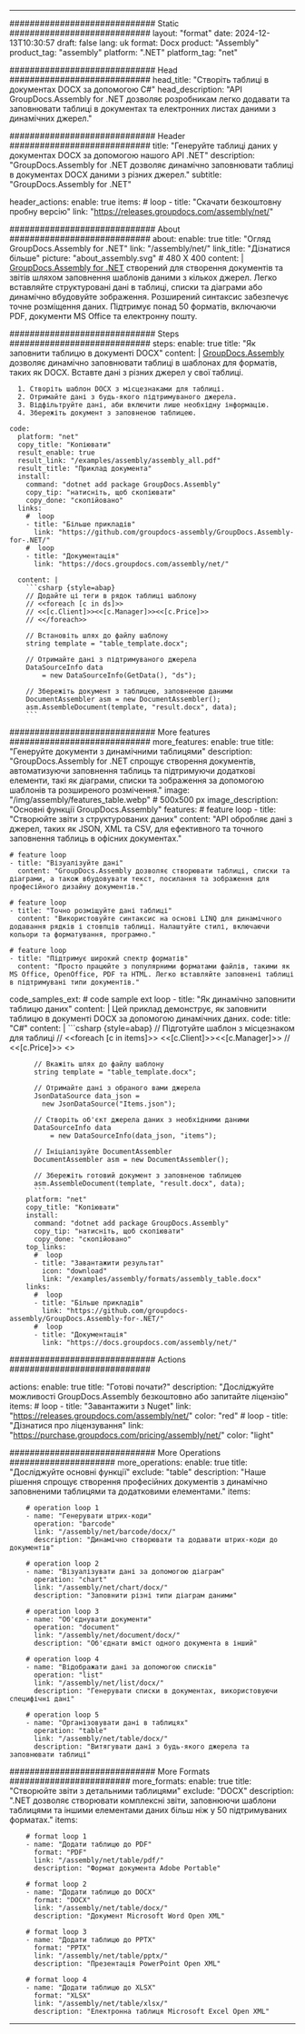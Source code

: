 



---
############################# Static ############################
layout: "format"
date:  2024-12-13T10:30:57
draft: false
lang: uk
format: Docx
product: "Assembly"
product_tag: "assembly"
platform: ".NET"
platform_tag: "net"

############################# Head ############################
head_title: "Створіть таблиці в документах DOCX за допомогою C#"
head_description: "API GroupDocs.Assembly for .NET дозволяє розробникам легко додавати та заповнювати таблиці в документах та електронних листах даними з динамічних джерел."

############################# Header ############################
title: "Генеруйте таблиці даних у документах DOCX за допомогою нашого API .NET" 
description: "GroupDocs.Assembly for .NET дозволяє динамічно заповнювати таблиці в документах DOCX даними з різних джерел."
subtitle: "GroupDocs.Assembly for .NET" 

header_actions:
  enable: true
  items:
    #  loop
    - title: "Скачати безкоштовну пробну версію"
      link: "https://releases.groupdocs.com/assembly/net/"
      
############################# About ############################
about:
    enable: true
    title: "Огляд GroupDocs.Assembly for .NET"
    link: "/assembly/net/"
    link_title: "Дізнатися більше"
    picture: "about_assembly.svg" # 480 X 400
    content: |
       [GroupDocs.Assembly for .NET](/assembly/net/) створений для створення документів та звітів шляхом заповнення шаблонів даними з кількох джерел. Легко вставляйте структуровані дані в таблиці, списки та діаграми або динамічно вбудовуйте зображення. Розширений синтаксис забезпечує точне розміщення даних. Підтримує понад 50 форматів, включаючи PDF, документи MS Office та електронну пошту.

############################# Steps ############################
steps:
    enable: true
    title: "Як заповнити таблицю в документі DOCX"
    content: |
      [GroupDocs.Assembly](/assembly/net/) дозволяє динамічно заповнювати таблиці в шаблонах для форматів, таких як DOCX. Вставте дані з різних джерел у свої таблиці.
      
      1. Створіть шаблон DOCX з місцезнаками для таблиці.
      2. Отримайте дані з будь-якого підтримуваного джерела.
      3. Відфільтруйте дані, аби включити лише необхідну інформацію.
      4. Збережіть документ з заповненою таблицею.
   
    code:
      platform: "net"
      copy_title: "Копіювати"
      result_enable: true
      result_link: "/examples/assembly/assembly_all.pdf"
      result_title: "Приклад документа"
      install:
        command: "dotnet add package GroupDocs.Assembly"
        copy_tip: "натисніть, щоб скопіювати"
        copy_done: "скопійовано"
      links:
        #  loop
        - title: "Більше прикладів"
          link: "https://github.com/groupdocs-assembly/GroupDocs.Assembly-for-.NET/"
        #  loop
        - title: "Документація"
          link: "https://docs.groupdocs.com/assembly/net/"
          
      content: |
        ```csharp {style=abap}
        // Додайте ці теги в рядок таблиці шаблону
        // <<foreach [c in ds]>>
        // <<[c.Client]>><<[c.Manager]>><<[c.Price]>>
        // <</foreach>>

        // Встановіть шлях до файлу шаблону
        string template = "table_template.docx";

        // Отримайте дані з підтримуваного джерела
        DataSourceInfo data 
            = new DataSourceInfo(GetData(), "ds");

        // Збережіть документ з таблицею, заповненою даними
        DocumentAssembler asm = new DocumentAssembler();
        asm.AssembleDocument(template, "result.docx", data);
        ```            

############################# More features ############################
more_features:
  enable: true
  title: "Генеруйте документи з динамічними таблицями"
  description: "GroupDocs.Assembly for .NET спрощує створення документів, автоматизуючи заповнення таблиць та підтримуючи додаткові елементи, такі як діаграми, списки та зображення за допомогою шаблонів та розширеного розмічення."
  image: "/img/assembly/features_table.webp" # 500x500 px
  image_description: "Основні функції GroupDocs.Assembly"
  features:
    # feature loop
    - title: "Створюйте звіти з структурованих даних"
      content: "API обробляє дані з джерел, таких як JSON, XML та CSV, для ефективного та точного заповнення таблиць в офісних документах."

    # feature loop
    - title: "Візуалізуйте дані"
      content: "GroupDocs.Assembly дозволяє створювати таблиці, списки та діаграми, а також вбудовувати текст, посилання та зображення для професійного дизайну документів."

    # feature loop
    - title: "Точно розміщуйте дані таблиці"
      content: "Використовуйте синтаксис на основі LINQ для динамічного додавання рядків і стовпців таблиці. Налаштуйте стилі, включаючи кольори та форматування, програмно."

    # feature loop
    - title: "Підтримує широкий спектр форматів"
      content: "Просто працюйте з популярними форматами файлів, такими як MS Office, OpenOffice, PDF та HTML. Легко вставляйте заповнені таблиці в підтримувані типи документів."
      
  code_samples_ext:
    # code sample ext loop
    - title: "Як динамічно заповнити таблицю даних"
      content: |
        Цей приклад демонструє, як заповнити таблицю в документі DOCX за допомогою динамічних даних.
      code:
        title: "C#"
        content: |
          ```csharp {style=abap}
          // Підготуйте шаблон з місцезнаком для таблиці
          // <<foreach [c in items]>> <<[c.Client]>><<[c.Manager]>>
          // <<[c.Price]>> <</foreach>>

          // Вкажіть шлях до файлу шаблону
          string template = "table_template.docx";

          // Отримайте дані з обраного вами джерела
          JsonDataSource data_json = 
            new JsonDataSource("Items.json");

          // Створіть об'єкт джерела даних з необхідними даними
          DataSourceInfo data 
              = new DataSourceInfo(data_json, "items");

          // Ініціалізуйте DocumentAssembler
          DocumentAssembler asm = new DocumentAssembler();

          // Збережіть готовий документ з заповненою таблицею
          asm.AssembleDocument(template, "result.docx", data);
          ```
        platform: "net"
        copy_title: "Копіювати"
        install:
          command: "dotnet add package GroupDocs.Assembly"
          copy_tip: "натисніть, щоб скопіювати"
          copy_done: "скопійовано"
        top_links:
          #  loop
          - title: "Завантажити результат"
            icon: "download"
            link: "/examples/assembly/formats/assembly_table.docx"
        links:
          #  loop
          - title: "Більше прикладів"
            link: "https://github.com/groupdocs-assembly/GroupDocs.Assembly-for-.NET/"
          #  loop
          - title: "Документація"
            link: "https://docs.groupdocs.com/assembly/net/"
            

            


############################# Actions ############################

actions:
  enable: true
  title: "Готові почати?"
  description: "Досліджуйте можливості GroupDocs.Assembly безкоштовно або запитайте ліцензію"
  items:
    #  loop
    - title: "Завантажити з Nuget"
      link: "https://releases.groupdocs.com/assembly/net/"
      color: "red"
        #  loop
    - title: "Дізнатися про ліцензування"
      link: "https://purchase.groupdocs.com/pricing/assembly/net/"
      color: "light"


############################# More Operations #####################
more_operations:
    enable: true
    title: "Досліджуйте основні функції"
    exclude: "table"
    description: "Наше рішення спрощує створення професійних документів з динамічно заповненими таблицями та додатковими елементами."
    items: 
          
        # operation loop 1
        - name: "Генерувати штрих-коди"
          operation: "barcode"
          link: "/assembly/net/barcode/docx/"
          description: "Динамічно створювати та додавати штрих-коди до документів"

        # operation loop 2
        - name: "Візуалізувати дані за допомогою діаграм"
          operation: "chart"
          link: "/assembly/net/chart/docx/"
          description: "Заповнити різні типи діаграм даними"

        # operation loop 3
        - name: "Об'єднувати документи"
          operation: "document"
          link: "/assembly/net/document/docx/"
          description: "Об'єднати вміст одного документа в інший"

        # operation loop 4
        - name: "Відображати дані за допомогою списків"
          operation: "list"
          link: "/assembly/net/list/docx/"
          description: "Генерувати списки в документах, використовуючи специфічні дані"

        # operation loop 5
        - name: "Організовувати дані в таблицях"
          operation: "table"
          link: "/assembly/net/table/docx/"
          description: "Витягувати дані з будь-якого джерела та заповнювати таблиці"
         
          
############################# More Formats ########################
more_formats:
    enable: true
    title: "Створюйте звіти з детальними таблицями"
    exclude: "DOCX"
    description: ".NET дозволяє створювати комплексні звіти, заповнюючи шаблони таблицями та іншими елементами даних більш ніж у 50 підтримуваних форматах."
    items: 
          
        # format loop 1
        - name: "Додати таблицю до PDF"
          format: "PDF"
          link: "/assembly/net/table/pdf/"
          description: "Формат документа Adobe Portable"
          
        # format loop 2
        - name: "Додати таблицю до DOCX"
          format: "DOCX"
          link: "/assembly/net/table/docx/"
          description: "Документ Microsoft Word Open XML"
          
        # format loop 3
        - name: "Додати таблицю до PPTX"
          format: "PPTX"
          link: "/assembly/net/table/pptx/"
          description: "Презентація PowerPoint Open XML"
          
        # format loop 4
        - name: "Додати таблицю до XLSX"
          format: "XLSX"
          link: "/assembly/net/table/xlsx/"
          description: "Електронна таблиця Microsoft Excel Open XML"


          

---